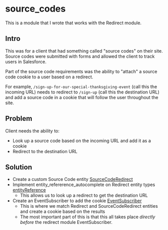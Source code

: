 # source_codes

This is a module that I wrote that works with the Redirect module.

## Intro
This was for a client that had something called "source codes" on their site.  Source codes were submitted with forms and allowed the client to track users in Salesforce.

Part of the source code requirements was the ability to "attach" a source code cookie to a user based on a redirect.

For example, `/sign-up-for-our-special-thanksgiving-event` (call this the incoming URL) needs to redirect to `/sign-up` (call this the destination URL) and add a source code in a cookie that will follow the user throughout the site.

## Problem
Client needs the ability to:
* Look up a source code based on the incoming URL and add it as a cookie
* Redirect to the destination URL 
## Solution
* Create a custom Source Code entity [SourceCodeRedirect](https://github.com/thafner/source_codes/blob/master/src/Entity/SourceCodeRedirect.php)
* Implement entity_refererence_autocomplete on Redirect entity types [entityReference](https://github.com/thafner/source_codes/blob/master/src/Entity/SourceCodeRedirect.php#L200)
   *  This allows us to look up a redirect to get the destination URL
* Create an EventSubscriber to add the cookie [EventSubscriber](https://github.com/thafner/source_codes/blob/master/src/EventSubscriber/SourceCodeRedirectRequestSubscriber.php)
   *  This is where we match Redirect and SourceCodeRedirect entities and create a cookie based on the results
   *  The most important part of this is that this all takes place *directly before* the redirect module EventSubscriber.
